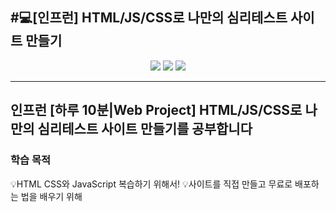 #💻[인프런] HTML/JS/CSS로 나만의 심리테스트 사이트 만들기
------------
<div align="center">

<img src="https://img.shields.io/badge/HTML5-E34F26?style=flat&logo=HTML5&logoColor=white" />

<img src="https://img.shields.io/badge/CSS3-1572B6?style=flat&logo=CSS3&logoColor=white" />

<img src="https://img.shields.io/badge/JavaScript-F0DB4F?style=flat&logo=JavaScript&logoColor=323330" />

</div>

------------
## 인프런 [하루 10분|Web Project] HTML/JS/CSS로 나만의 심리테스트 사이트 만들기를 공부합니다
### 학습 목적
💡HTML CSS와 JavaScript 복습하기 위해서!
💡사이트를 직접 만들고 무료로 배포하는 법을 배우기 위해